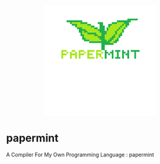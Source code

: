 <p align="center">
<img src="./logo_highres.png" alt="Alt Text" height="300" width="300"></img>
</p>
  
# papermint
A Compiler For My Own Programming Language : papermint
